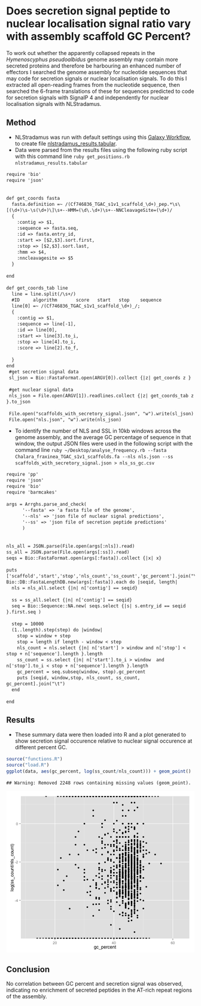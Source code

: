 Does secretion signal peptide to nuclear localisation signal ratio vary with assembly scaffold GC Percent?
========================================================

To work out whether the apparently collapsed repeats in the _Hymenoscyphus pseudoalbidus_ genome assembly may contain more secreted proteins and therefore be harbouring an enhanced number of effectors I searched the genome assembly for nucleotide sequences that may code for secretion signals or nuclear localisation signals. To do this I extracted all open-reading frames from the nucleotide sequence, then searched the 6-frame translations of these for sequences predicted to code for secretion signals with SignalP 4 and independently for nuclear localisation signals with NLStradamus.

## Method

* NLStradamus was run with default settings using this [Galaxy Workflow](Galaxy-Workflow-sequence_to_nlstradamus.ga), to create file [nlstradamus_results.tabular](nlstradamus_results.tabular).
* Data were parsed from the results files using the following ruby script with this command line `ruby get_positions.rb nlstradamus_results.tabular `

```
require 'bio'
require 'json'


def get_coords fasta
  fasta.definition =~ /(Cf746836_TGAC_s1v1_scaffold_\d+)_pep.*\s\[(\d+)\s-\s(\d+)\]\s+--HMM=(\d\.\d+)\s+--NNCleavageSite=(\d+)/
  {
    :contig => $1,
    :sequence => fasta.seq,
    :id => fasta.entry_id,
    :start => [$2,$3].sort.first,
    :stop => [$2,$3].sort.last,
    :hmm => $4,
    :nncleavagesite => $5 
  }

end

def get_coords_tab line
  line = line.split(/\s+/)
  #ID     algorithm       score   start   stop    sequence
  line[0] =~ /(Cf746836_TGAC_s1v1_scaffold_\d+)_/;
  {
    :contig => $1,
    :sequence => line[-1],
    :id => line[0],
    :start => line[3].to_i,
    :stop => line[4].to_i,
    :score => line[2].to_f,
    
  }
end
 #get secretion signal data
 sl_json = Bio::FastaFormat.open(ARGV[0]).collect {|z| get_coords z }
 
 #get nuclear signal data
 nls_json = File.open(ARGV[1]).readlines.collect {|z| get_coords_tab z }.to_json
 
 File.open("scaffolds_with_secretory_signal.json", "w").write(sl_json)
 File.open("nls.json", "w").write(nls_json)
 ```

* To identify the number of NLS and SSL in 10kb windows across the genome assembly, and the average GC percentage of sequence in that window, the output JSON files were used in the following script with the command line `ruby ~/Desktop/analyse_frequency.rb --fasta Chalara_fraxinea_TGAC_s1v1_scaffolds.fa --nls nls.json --ss scaffolds_with_secretory_signal.json > nls_ss_gc.csv`

```
require 'pp'
require 'json'
require 'bio'
require 'barmcakes'

args = Arrghs.parse_and_check(
      '--fasta' => 'a fasta file of the genome',
      '--nls' => 'json file of nuclear signal predictions',
      '--ss' => 'json file of secretion peptide predictions'
      )


nls_all = JSON.parse(File.open(args[:nls]).read)
ss_all = JSON.parse(File.open(args[:ss]).read)
seqs = Bio::FastaFormat.open(args[:fasta]).collect {|x| x}

puts ['scaffold','start','stop','nls_count','ss_count','gc_percent'].join("\t")
Bio::DB::FastaLengthDB.new(args[:fasta]).each do |seqid, length|
  nls = nls_all.select {|n| n['contig'] == seqid}

  ss = ss_all.select {|n| n['contig'] == seqid}
  seq = Bio::Sequence::NA.new( seqs.select {|s| s.entry_id == seqid }.first.seq )
  
  step = 10000
  (1..length).step(step) do |window|
    stop = window + step
    stop = length if length - window < step
    nls_count = nls.select {|n| n['start'] > window and n['stop'] < stop + n['sequence'].length }.length
    ss_count = ss.select {|n| n['start'].to_i > window  and n['stop'].to_i < stop + n['sequence'].length }.length
    gc_percent = seq.subseq(window, stop).gc_percent
    puts [seqid, window,stop, nls_count, ss_count, gc_percent].join("\t")
  end
  
end
```

## Results

* These summary data were then loaded into R and a plot generated to show secretion signal occurence relative to nuclear signal occurence at different percent GC. 



```r
source("functions.R")
source("load.R")
ggplot(data, aes(gc_percent, log(ss_count/nls_count))) + geom_point()
```

```
## Warning: Removed 2248 rows containing missing values (geom_point).
```

![plot of chunk unnamed-chunk-1](figure/unnamed-chunk-1.png) 


## Conclusion
No correlation between GC percent and secretion signal was observed, indicating no enrichment of secreted peptides in the AT-rich repeat regions of the assembly.

